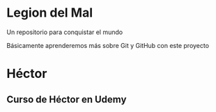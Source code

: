 # Legion del Mal
Un repositorio para conquistar el mundo

Básicamente aprenderemos más sobre Git y GitHub con este proyecto


# Héctor


## Curso de Héctor en Udemy
